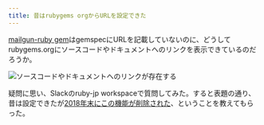 ```yaml
---
title: 昔はrubygems orgからURLを設定できた
---
```

[mailgun-ruby gem](https://rubygems.org/gems/mailgun-ruby)はgemspecにURLを記載していないのに、どうしてrubygems.orgにソースコードやドキュメントへのリンクを表示できているのだろうか。

![](https://lh3.googleusercontent.com/OQKgBFEfh1kgr0p5OKEa6Ge95xpCIG16KMvSvbExifcVGbTCH0hIOV2MaVkWNeHBtF3aGpV-uvfpEDqmloKAsVQqzXQVRdTmwrcU-BEMnOAVOTKMBdS4SFyrUwqo8OOfQj6lZZFPShXAbc4yAK8H8BzZk-c_S8g-KXAsNbO2hAOK1yx_gNbeLHID "ソースコードやドキュメントへのリンクが存在する")

疑問に思い、Slackのruby-jp workspaceで質問してみた。すると表題の通り、昔は設定できたが[2018年末にこの機能が削除された](https://github.com/rubygems/rubygems.org/pull/1815)、ということを教えてもらった。
